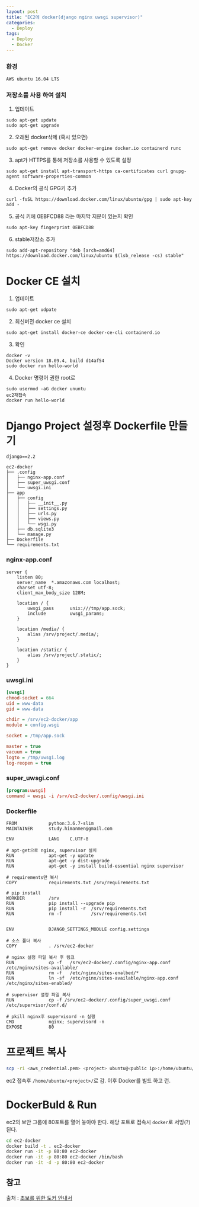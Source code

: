 ```yaml
---
layout: post
title: "EC2에 docker(django nginx uwsgi supervisor)"
categories:
  - Deploy
tags:
  - Deploy
  - Docker
---
```


### 환경
`AWS ubuntu 16.04 LTS`

### 저장소를 사용 하여 설치

1. 업데이트
```
sudo apt-get update
sudo apt-get upgrade
```

2. 오래된 docker삭제 (혹시 있으면)
```
sudo apt-get remove docker docker-engine docker.io containerd runc
```

3. apt가 HTTPS를 통해 저장소를 사용할 수 있도록 설정
```
sudo apt-get install apt-transport-https ca-certificates curl gnupg-agent software-properties-common
```

4. Docker의 공식 GPG키 추가
```
curl -fsSL https://download.docker.com/linux/ubuntu/gpg | sudo apt-key add -
```

5. 공식 키에 0EBFCD88 라는 마지막 지문이 있는지 확인
```
sudo apt-key fingerprint 0EBFCD88
```

6. stable저장소 추가
```
sudo add-apt-repository "deb [arch=amd64] https://download.docker.com/linux/ubuntu $(lsb_release -cs) stable"
```

# Docker CE 설치

1. 업데이트
```
sudo apt-get udpate
```

2. 최신버전 docker ce 설치
```
sudo apt-get install docker-ce docker-ce-cli containerd.io
```

3. 확인
```
docker -v
Docker version 18.09.4, build d14af54
sudo docker run hello-world
```

4. Docker 명령어 권한 root로
```
sudo usermod -aG docker ununtu
ec2재접속
docker run hello-world
```

# Django Project 설정후 Dockerfile 만들기
```
django==2.2
```
```
ec2-docker
├── .config
│   ├── nginx-app.conf
│   ├── super_uwsgi.conf
│   └── uwsgi.ini
├── app
│   ├── config
│   │   ├── __init__.py
│   │   ├── settings.py
│   │   ├── urls.py
│   │   ├── views.py
│   │   └── wsgi.py
│   ├── db.sqlite3
│   └── manage.py
├── Dockerfile
└── requirements.txt
```

### nginx-app.conf

```nginx
server {
    listen 80;
    server_name  *.amazonaws.com localhost;
    charset utf-8;
    client_max_body_size 128M;

    location / {
        uwsgi_pass      unix:///tmp/app.sock;
        include         uwsgi_params;
    }    

    location /media/ {
        alias /srv/project/.media/;
    }

    location /static/ {
        alias /srv/project/.static/;
    }
}
```

### uwsgi.ini

```ini
[uwsgi]
chmod-socket = 664
uid = www-data
gid = www-data

chdir = /srv/ec2-docker/app
module = config.wsgi

socket = /tmp/app.sock

master = true
vacuum = true
logto = /tmp/uwsgi.log
log-reopen = true
```

### super_uwsgi.conf
```conf
[program:uwsgi]
command = uwsgi -i /srv/ec2-docker/.config/uwsgi.ini
```

### Dockerfile

```
FROM            python:3.6.7-slim
MAINTAINER      study.himanmen@gmail.com

ENV             LANG    C.UTF-8

# apt-get으로 nginx, supervisor 설치
RUN             apt-get -y update
RUN             apt-get -y dist-upgrade
RUN             apt-get -y install build-essential nginx supervisor

# requirements만 복사
COPY            requirements.txt /srv/requirements.txt

# pip install
WORKDIR         /srv
RUN             pip install --upgrade pip
RUN             pip install -r  /srv/requirements.txt
RUN             rm -f           /srv/requirements.txt


ENV             DJANGO_SETTINGS_MODULE config.settings

# 소스 폴더 복사
COPY            . /srv/ec2-docker

# nginx 설정 파일 복사 후 링크
RUN             cp -f   /srv/ec2-docker/.config/nginx-app.conf         /etc/nginx/sites-available/
RUN             rm -f   /etc/nginx/sites-enalbed/*
RUN             ln -sf  /etc/nginx/sites-available/nginx-app.conf   /etc/nginx/sites-enabled/

# supervisor 설정 파일 복사
RUN             cp -f /srv/ec2-docker/.config/super_uwsgi.conf         /etc/supervisor/conf.d/

# pkill nginx후 supervisord -n 실행
CMD             nginx; supervisord -n
EXPOSE          80
```

# 프로젝트 복사
```bash
scp -ri <aws_credential.pem> <project> ubuntu@<public ip>:/home/ubuntu/
```
ec2 접속후 `/home/ubuntu/<project>/`로 감.
이후 Docker를 빌드 하고 런.

# DockerBuld & Run
ec2의 보안 그룹에 80포트를 열어 놓아야 한다. 해당 포트로 접속시 `docker`로 서빙(?) 된다.

```bash
cd ec2-docker
docker build -t . ec2-docker
docker run -it -p 80:80 ec2-docker
docker run -it -p 80:80 ec2-docker /bin/bash
docker run -it -d -p 80:80 ec2-docker
```

## 참고
출처 : [초보를 위한 도커 안내서](https://subicura.com/2017/01/19/docker-guide-for-beginners-2.html)